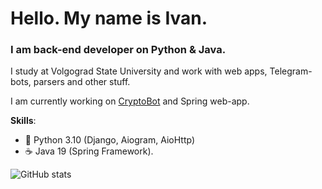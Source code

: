 <h1>Hello. My name is Ivan.</h1>
<h3>I am back-end developer on Python & Java.</h3>
<p>I study at Volgograd State University and work with web apps, Telegram-bots, parsers and other stuff.</p>
<p>I am currently working on <a href="https://github.com/onechesz/cryptocurrency_bot">CryptoBot</a> and Spring web-app.</p>

<p><strong>Skills</strong>:</p>
<ul>
  <li>🐍 Python 3.10 (Django, Aiogram, AioHttp)</li>
  <li>☕ Java 19 (Spring Framework).</li>
</ul>

![GitHub stats](https://github-readme-stats.vercel.app/api?username=onechesz&show_icons=true&count_private=true)
